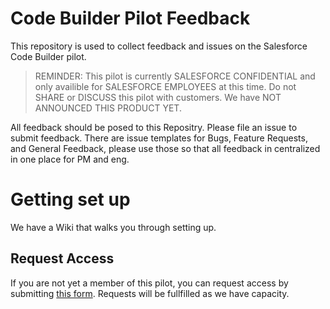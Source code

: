 # Code Builder Pilot Feedback

This repository is used to collect feedback and issues on the Salesforce Code Builder pilot.

> REMINDER: This pilot is currently SALESFORCE CONFIDENTIAL and only availible for SALESFORCE EMPLOYEES at this time. Do not SHARE or DISCUSS this pilot with customers. We have NOT ANNOUNCED THIS PRODUCT YET.

All feedback should be posed to this Repositry. Please file an issue to submit feedback. There are issue templates for Bugs, Feature Requests, and General Feedback, please use those so that all feedback in centralized in one place for PM and eng.

# Getting set up

We have a Wiki that walks you through setting up.

## Request Access

If you are not yet a member of this pilot, you can request access by submitting [this form](https://forms.gle/d49cD8UUFAG8yViQ9). Requests will be fullfilled as we have capacity.
